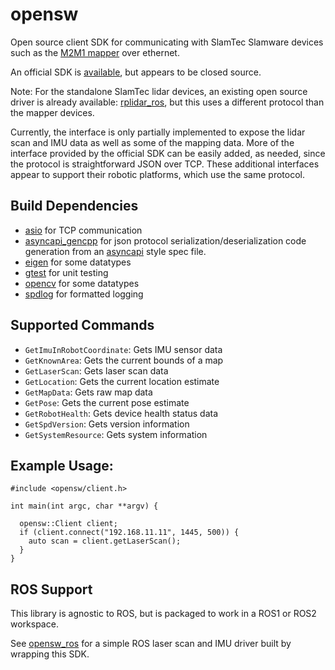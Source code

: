 # opensw
Open source client SDK for communicating with SlamTec Slamware devices such as
the [M2M1 mapper](https://www.slamtec.com/en/Lidar/Mapper) over ethernet.

An official SDK is [available](https://www.slamtec.com/en/Support#rplidar-mapper),
but appears to be closed source.

Note: For the standalone SlamTec lidar devices, an existing open source driver
is already available: [rplidar_ros](https://github.com/Slamtec/rplidar_ros), but
this uses a different protocol than the mapper devices.

Currently, the interface is only partially implemented to expose the lidar scan
and IMU data as well as some of the mapping data. More of the interface provided
by the official SDK can be easily added, as needed, since the protocol is
straightforward JSON over TCP.  These additional interfaces appear to support
their robotic platforms, which use the same protocol.

## Build Dependencies

- [asio](https://think-async.com/Asio/) for TCP communication
- [asyncapi_gencpp](https://github.com/hatchbed/asyncapi_gencpp) for json 
    protocol serialization/deserialization code generation from an
    [asyncapi](https://www.asyncapi.com/) style spec file.
- [eigen](https://eigen.tuxfamily.org/) for some datatypes
- [gtest](https://github.com/google/googletest) for unit testing
- [opencv](https://opencv.org/) for some datatypes
- [spdlog](https://github.com/gabime/spdlog) for formatted logging

## Supported Commands

- `GetImuInRobotCoordinate`: Gets IMU sensor data
- `GetKnownArea`: Gets the current bounds of a map
- `GetLaserScan`: Gets laser scan data
- `GetLocation`: Gets the current location estimate
- `GetMapData`: Gets raw map data
- `GetPose`: Gets the current pose estimate
- `GetRobotHealth`: Gets device health status data
- `GetSpdVersion`: Gets version information
- `GetSystemResource`: Gets system information

## Example Usage:
```
#include <opensw/client.h>

int main(int argc, char **argv) {

  opensw::Client client;
  if (client.connect("192.168.11.11", 1445, 500)) {
    auto scan = client.getLaserScan();
  }
}

```

## ROS Support

This library is agnostic to ROS, but is packaged to work in a ROS1 or ROS2
workspace.

See [opensw_ros](https://github.com/hatchbed/opensw_ros) for a simple ROS laser scan
and IMU driver built by wrapping this SDK.